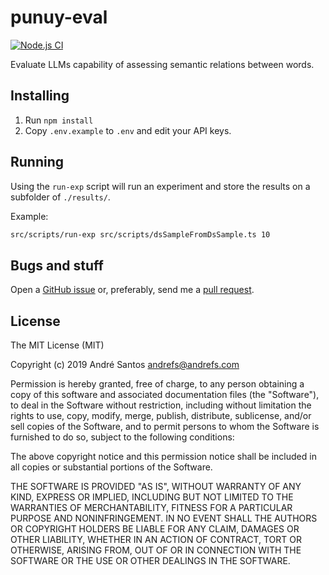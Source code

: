 # punuy-eval

[![Node.js CI](https://github.com/andrefs/punuy-eval/actions/workflows/node.js.yml/badge.svg)](https://github.com/andrefs/punuy-eval/actions/workflows/node.js.yml)

Evaluate LLMs capability of assessing semantic relations between words.

## Installing

1. Run `npm install`
1. Copy `.env.example` to `.env` and edit your API keys.

## Running

Using the `run-exp` script will run an experiment and store the results on a subfolder of `./results/`.

Example:

```bash
src/scripts/run-exp src/scripts/dsSampleFromDsSample.ts 10
```

## Bugs and stuff

Open a [GitHub issue](https://github.com/andrefs/punuy-eval/issues) or, preferably, send me a [pull request](https://github.com/andrefs/punuy-eval/pulls).

## License

The MIT License (MIT)

Copyright (c) 2019 André Santos <andrefs@andrefs.com>

Permission is hereby granted, free of charge, to any person obtaining a copy of
this software and associated documentation files (the "Software"), to deal in
the Software without restriction, including without limitation the rights to
use, copy, modify, merge, publish, distribute, sublicense, and/or sell copies of
the Software, and to permit persons to whom the Software is furnished to do so,
subject to the following conditions:

The above copyright notice and this permission notice shall be included in all
copies or substantial portions of the Software.

THE SOFTWARE IS PROVIDED "AS IS", WITHOUT WARRANTY OF ANY KIND, EXPRESS OR
IMPLIED, INCLUDING BUT NOT LIMITED TO THE WARRANTIES OF MERCHANTABILITY, FITNESS
FOR A PARTICULAR PURPOSE AND NONINFRINGEMENT. IN NO EVENT SHALL THE AUTHORS OR
COPYRIGHT HOLDERS BE LIABLE FOR ANY CLAIM, DAMAGES OR OTHER LIABILITY, WHETHER
IN AN ACTION OF CONTRACT, TORT OR OTHERWISE, ARISING FROM, OUT OF OR IN
CONNECTION WITH THE SOFTWARE OR THE USE OR OTHER DEALINGS IN THE SOFTWARE.
